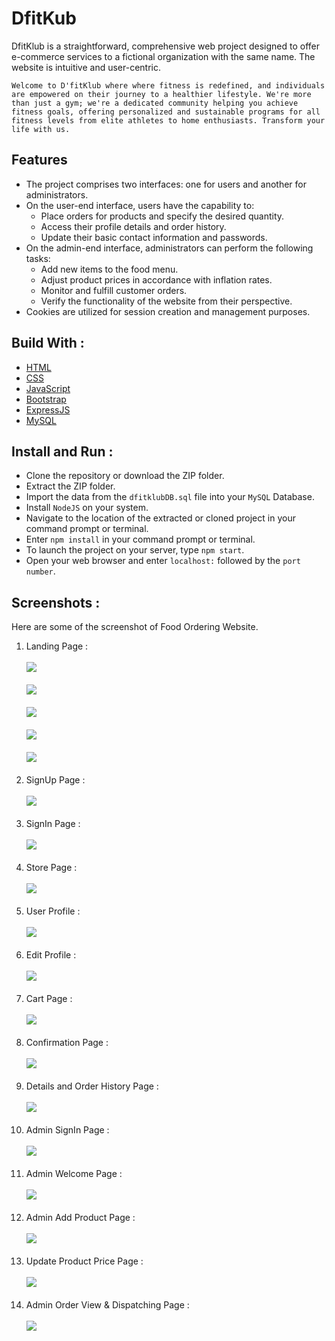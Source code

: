 # DfitKub

DfitKlub is a straightforward, comprehensive web project designed to offer e-commerce services to a fictional organization with the same name. The website is intuitive and user-centric.

    Welcome to D'fitKlub where where fitness is redefined, and individuals are empowered on their journey to a healthier lifestyle. We're more than just a gym; we're a dedicated community helping you achieve fitness goals, offering personalized and sustainable programs for all fitness levels from elite athletes to home enthusiasts. Transform your life with us.

## Features

-   The project comprises two interfaces: one for users and another for administrators.
-   On the user-end interface, users have the capability to:
    -   Place orders for products and specify the desired quantity.
    -   Access their profile details and order history.
    -   Update their basic contact information and passwords.
-   On the admin-end interface, administrators can perform the following tasks:
    -   Add new items to the food menu.
    -   Adjust product prices in accordance with inflation rates.
    -   Monitor and fulfill customer orders.
    -   Verify the functionality of the website from their perspective.
-   Cookies are utilized for session creation and management purposes.

## Build With :

<ul>
    <li><a href="https://www.w3schools.com/html/" target="_blank">HTML</a></li>
    <li><a href="https://www.w3schools.com/css/" target="_blank">CSS</a></li>
    <li><a href="https://www.w3schools.com/js/" target="_blank">JavaScript</a></li>
    <li><a href="https://www.w3schools.com/bootstrap5/index.php" target="_blank">Bootstrap</a></li>
    <li><a href="https://expressjs.com/" target="_blank">ExpressJS</a></li>
    <li><a href="https://www.w3schools.com/mysql/default.asp" target="_blank">MySQL</a></li>
</ul>

## Install and Run :

-   Clone the repository or download the ZIP folder.
-   Extract the ZIP folder.
-   Import the data from the `dfitklubDB.sql` file into your `MySQL` Database.
-   Install `NodeJS` on your system.
-   Navigate to the location of the extracted or cloned project in your command prompt or terminal.
-   Enter `npm install` in your command prompt or terminal.
-   To launch the project on your server, type `npm start`.
-   Open your web browser and enter `localhost:` followed by the `port number`.

## Screenshots :

Here are some of the screenshot of Food Ordering Website.

1. Landing Page :<br><br>
   <img src="screenshots/hero-section.png"><br><br>
   <img src="screenshots/about-us.png"><br><br>
   <img src="screenshots/programs.png"><br><br>
   <img src="screenshots/passes.png"><br><br>
   <img src="screenshots/gallery.png"><br><br>
2. SignUp Page :<br><br> <img src="screenshots/sign-up.png"><br><br>
3. SignIn Page :<br><br> <img src="screenshots/sign-in.png"><br><br>
4. Store Page : <br><br> <img src="screenshots/fitstore.png"><br><br>
5. User Profile : <br><br> <img src="screenshots/my-profile.png"><br><br>
6. Edit Profile :<br><br> <img src="screenshots/edit-profile.png"><br><br>
7. Cart Page : <br><br> <img src="screenshots/my-cart.png"><br><br>
8. Confirmation Page :<br><br> <img src="screenshots/order-confirmed.png"><br><br>
9. Details and Order History Page :<br><br> <img src="screenshots/my-order-history.png"><br><br>
10. Admin SignIn Page : <br><br> <img src="screenshots/admin-sign-in.png"><br><br>
11. Admin Welcome Page :<br><br> <img src="screenshots/admin-home.png"><br><br>
12. Admin Add Product Page :<br><br> <img src="screenshots/admin-add-product.png"><br><br>
13. Update Product Price Page :<br><br> <img src="screenshots/admin-update-price.png"><br><br>
14. Admin Order View & Dispatching Page :<br><br> <img src="screenshots/admin-dispatch-orders.png"><br><br>
